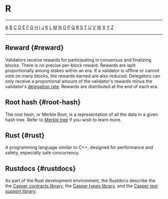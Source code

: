 # R

---

[A](./A.md) [B](./B.md) [C](./C.md) [D](./D.md) [E](./E.md) [F](./F.md) [G](./G.md) [H](./H.md) [I](./I.md) [J](./J.md) [K](./K.md) [L](./L.md) [M](./M.md) [N](./N.md) [O](./O.md) [P](./P.md) [Q](./Q.md) [R](./R.md) [S](./S.md) [T](./T.md) [U](./U.md) [V](./V.md) [W](./W.md) [X](./X.md) [Y](./Y.md) [Z](./Z.md)

---

## Reward {#reward}

Validators receive rewards for participating in consensus and finalizing blocks. There is no precise per-block reward. Rewards are split proportionally among stakes within an era. If a validator is offline or cannot vote on many blocks, the rewards earned are also reduced. Delegators can only receive a proportional amount of the validator's rewards minus the validator's [delegation rate](./D.md#delegation-rate). Rewards are distributed at the end of each era.

## Root hash {#root-hash}

The root hash, or Merkle Root, is a representation of all the data in a given hash tree. Refer to [Merkle tree](./M.md#merkle-tree) if you wish to learn more.

## Rust {#rust}

A programming language similar to C++, designed for performance and safety, especially safe concurrency.

## Rustdocs {#rustdocs}

As part of the Rust development environment, the Rustdocs describe the the [Casper contracts library](https://docs.rs/casper-contract/), the [Casper types library](https://docs.rs/casper-types/), and the [Casper test support library](https://docs.rs/casper-engine-test-support/).
